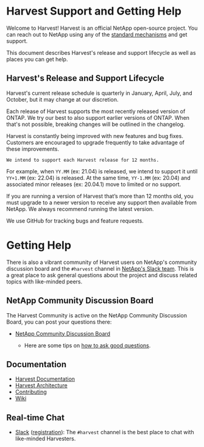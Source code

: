 # Harvest Support and Getting Help

Welcome to Harvest! Harvest is an official NetApp open-source project. You can reach out
to NetApp using any of the [standard mechanisms](http://mysupport.netapp.com/info/web/ECMLP2619434.html) and get support.

This document describes Harvest's release and support lifecycle as well as places you can get help.

## Harvest's Release and Support Lifecycle

Harvest's current release schedule is quarterly in January, April, July, and October, but it may change at our discretion. 

Each release of Harvest supports the most recently released version of ONTAP. We try our best to also support earlier versions of ONTAP. When that's not possible, breaking changes will be outlined in the changelog.

Harvest is constantly being improved with new features and bug fixes. Customers are encouraged to upgrade frequently to take advantage of these improvements.

`We intend to support each Harvest release for 12 months.`

For example, when `YY.MM` (ex: 21.04) is released, we intend to support it until `YY+1.MM` (ex: 22.04) is released. At the same time, `YY-1.MM` (ex: 20.04) and associated minor releases (ex: 20.04.1) move to limited or no support.

If you are running a version of Harvest that’s more than 12 months old, you must upgrade to a newer version to receive any support then available from NetApp. We always recommend running the latest version.

We use GitHub for tracking bugs and feature requests.

# Getting Help

There is also a vibrant community of Harvest users on NetApp's community discussion board and the `#harvest` channel in [NetApp's Slack team](https://netapppub.slack.com/archives/C02072M1UCD). This is a great place to ask general questions about the project and discuss related topics with like-minded peers.

## NetApp Community Discussion Board

The Harvest Community is active on the NetApp Community Discussion Board, you can post your questions there:

* [NetApp Community Discussion Board](https://community.netapp.com/t5/Data-Infrastructure-Management-Software-Discussions/bd-p/oncommand-storage-management-software-discussions)

  * Here are some tips on [how to ask good questions](https://stackoverflow.com/help/how-to-ask).

## Documentation

* [Harvest Documentation](README.md)
* [Harvest Architecture](ARCHITECTURE.md)
* [Contributing](CONTRIBUTING.md)
* [Wiki](https://github.com/NetApp/harvest/wiki)

## Real-time Chat

* [Slack](https://netapppub.slack.com/archives/C02072M1UCD) ([registration](https://join.slack.com/t/netapppub/shared_invite/zt-njcjx2sh-1VR2mEDvPcJAmPutOnP~mg)):
The `#harvest` channel is the best place to chat with like-minded Harvesters.
